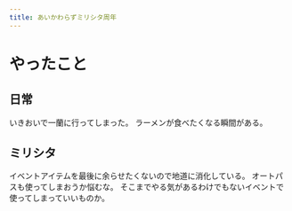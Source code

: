 ```yaml
---
title: あいかわらずミリシタ周年
---
```


# やったこと

## 日常

いきおいで一蘭に行ってしまった。
ラーメンが食べたくなる瞬間がある。

## ミリシタ

イベントアイテムを最後に余らせたくないので地道に消化している。
オートパスも使ってしまおうか悩むな。
そこまでやる気があるわけでもないイベントで使ってしまっていいものか。
